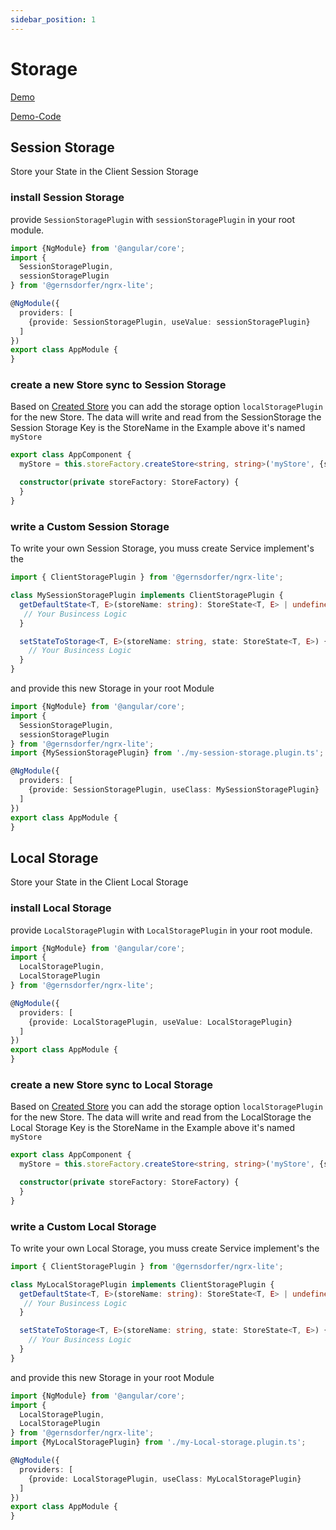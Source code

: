 ```yaml
---
sidebar_position: 1
---
```


# Storage

[Demo](https://parivnzjy.github.stackblitz.io/storage-from-service)

[Demo-Code](https://github.com/gernsdorfer/ngrx-lite/tree/master/apps/stackblitz-app/src/app/storage)

## Session Storage

Store your State in the Client Session Storage

### install Session Storage

provide `SessionStoragePlugin` with `sessionStoragePlugin` in your root module.

```ts title="app.module.ts"
import {NgModule} from '@angular/core';
import {
  SessionStoragePlugin,
  sessionStoragePlugin
} from '@gernsdorfer/ngrx-lite';

@NgModule({
  providers: [
    {provide: SessionStoragePlugin, useValue: sessionStoragePlugin}
  ]
})
export class AppModule {
}
```

### create a new Store sync to Session Storage

Based on [Created Store](/docs/api/store-factory#createStore) you can add the storage option `localStoragePlugin` for the new Store.
The data will write and read from the SessionStorage the Session Storage Key is the StoreName in the Example above it's named `myStore` 

```ts title="app.component.ts"
export class AppComponent {
  myStore = this.storeFactory.createStore<string, string>('myStore', {storage: 'localStoragePlugin'});

  constructor(private storeFactory: StoreFactory) {
  }
}
```

### write a Custom Session Storage

To write your own Session Storage, you muss create Service implement's the 

```ts title="my-session-storage.plugin.ts"
import { ClientStoragePlugin } from '@gernsdorfer/ngrx-lite';

class MySessionStoragePlugin implements ClientStoragePlugin {
  getDefaultState<T, E>(storeName: string): StoreState<T, E> | undefined {
   // Your Busincess Logic
  }

  setStateToStorage<T, E>(storeName: string, state: StoreState<T, E>) {
    // Your Busincess Logic
  }
} 
```

and provide this new Storage in your root Module

```ts title="app.module.ts"
import {NgModule} from '@angular/core';
import {
  SessionStoragePlugin,
  sessionStoragePlugin
} from '@gernsdorfer/ngrx-lite';
import {MySessionStoragePlugin} from './my-session-storage.plugin.ts';

@NgModule({
  providers: [
    {provide: SessionStoragePlugin, useClass: MySessionStoragePlugin}
  ]
})
export class AppModule {
}
```

## Local Storage

Store your State in the Client Local Storage

### install Local Storage

provide `LocalStoragePlugin` with `LocalStoragePlugin` in your root module.

```ts title="app.module.ts"
import {NgModule} from '@angular/core';
import {
  LocalStoragePlugin,
  LocalStoragePlugin
} from '@gernsdorfer/ngrx-lite';

@NgModule({
  providers: [
    {provide: LocalStoragePlugin, useValue: LocalStoragePlugin}
  ]
})
export class AppModule {
}
```

### create a new Store sync to Local Storage

Based on [Created Store](/docs/api/store-factory#createStore) you can add the storage option `localStoragePlugin` for the new Store.
The data will write and read from the LocalStorage the Local Storage Key is the StoreName in the Example above it's named `myStore`

```ts title="app.component.ts"
export class AppComponent {
  myStore = this.storeFactory.createStore<string, string>('myStore', {storage: 'localStoragePlugin'});

  constructor(private storeFactory: StoreFactory) {
  }
}
```

### write a Custom Local Storage

To write your own Local Storage, you muss create Service implement's the

```ts title="my-Local-storage.plugin.ts"
import { ClientStoragePlugin } from '@gernsdorfer/ngrx-lite';

class MyLocalStoragePlugin implements ClientStoragePlugin {
  getDefaultState<T, E>(storeName: string): StoreState<T, E> | undefined {
   // Your Busincess Logic
  }

  setStateToStorage<T, E>(storeName: string, state: StoreState<T, E>) {
    // Your Busincess Logic
  }
} 
```

and provide this new Storage in your root Module

```ts title="app.module.ts"
import {NgModule} from '@angular/core';
import {
  LocalStoragePlugin,
  LocalStoragePlugin
} from '@gernsdorfer/ngrx-lite';
import {MyLocalStoragePlugin} from './my-Local-storage.plugin.ts';

@NgModule({
  providers: [
    {provide: LocalStoragePlugin, useClass: MyLocalStoragePlugin}
  ]
})
export class AppModule {
}
```

